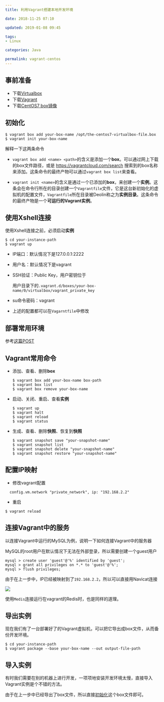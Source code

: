 ```yaml
---
title: 利用Vagrant搭建本地开发环境

date: 2018-11-25 07:10

updated: 2019-01-08 09:45

tags:
- Linux

categories: Java

permalink: vagrant-centos
---
```




## 事前准备

- 下载[Virtualbox](https://www.virtualbox.org/wiki/Downloads)
- 下载[Vagrant](https://www.vagrantup.com/downloads.html)
- 下载[CentOS7 box镜像](https://vagrantcloud.com/centos/boxes/7/versions/1809.01/providers/virtualbox.box)



## 初始化

~~~shell
$ vagrant box add your-box-name /opt/the-centos7-virtualbox-file.box
$ vagrant init your-box-name
~~~



解释一下这两条命令

- `vagrant box add <name> <path>`的含义是添加一个**box**。可以通过网上下载的box文件路径，或是 https://vagrantcloud.com/search 搜索到的box名称来添加。这条命令的最终产物可以通过`vagrant box list`来查看。

- `vagrant init <name>`的含义是通过一个已添加的**box**，来创建一个**实例**。这条会在命令行所在的目录创建一个`Vagrantfile`文件，它是这台新初始化的虚拟机的配置文件，`Vagrantfile`所在目录被Deolin称之为**实例目录**。这条命令的最终产物是一个**可运行的Vagrant实例**。



## 使用Xshell连接

使用Xshell连接之前，必须启动**实例**

~~~shell
$ cd your-instance-path
$ vagrant up
~~~



- IP端口：默认情况下是127.0.0.1:2222

- 用户名：默认情况下是vagrant

- SSH验证：Public Key，用户密钥位于

  用户目录下的`.vagrant.d/boxes/your-box-name/0/virtualbox/vagrant_private_key`

- su命令密码：vagrant

- 上述的配置都可以在`Vagarntfile`中修改



## 部署常用环境

参考[这篇POST](https://spldeolin.com/posts/centos-softwares/)



## Vagrant常用命令

- 添加、查看、删除**box**

  ~~~shell
  $ vagrant box add your-box-name box-path
  $ vagrant box list
  $ vagrant box remove your-box-name
  ~~~

- 启动、关闭、重启、查看**实例**

  ~~~shell
  $ vagrant up
  $ vagrant halt
  $ vagrant reload
  $ vagrant status
  ~~~

- 生成、查看、删除**快照**、恢复到**快照**

  ~~~shell
  $ vagrant snapshot save "your-snapshot-name"
  $ vagrant snapshot list
  $ vagrant snapshot delete "your-snapshot-name"
  $ vagrant snapshot restore "your-snapshot-name"
  ~~~



## 配置IP映射

- 修改vagrant配置

~~~
  config.vm.network "private_network", ip: "192.168.2.2"
~~~

- 重启

~~~shell
$ vagrant reload
~~~



## 连接Vagrant中的服务

以连接Vagrant中运行的MySQL为例，说明一下如何连接Vagrant中的服务器

MySQL的root用户在默认情况下无法在外部登录，所以需要创建一个guest用户

~~~
mysql > create user 'guest'@'%' identified by 'guest';
mysql > grant all privileges on *.* to 'guest'@'%';
mysql > flush privileges;
~~~



由于在上一步中，IP已经被映射到了`192.168.2.2`，所以可以直接用Navicat连接

![](/images/vagrant-centos-01.png)



使用`Medis`连接运行在vagrant的Redis时，也是同样的道理。



## 导出实例

现在我们有了一台部署好了的Vagrant虚拟机，可以把它导出成box文件，从而备份开发环境。

~~~shell
$ cd your-instance-path
$ vagrant package --base your-box-name --out output-file-path
~~~



## 导入实例

有时我们需要在别的机器上进行开发，一项项地安装开发环境太慢，直接导入Vagrant实例是个不错的方法。

由于在上一步中已经导出了box文件，所以直接[初始化](https://spldeolin.com/posts/vagrant-centos/#%E5%88%9D%E5%A7%8B%E5%8C%96)这个box文件即可。



